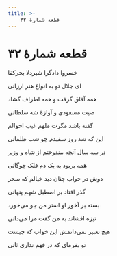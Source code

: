 ```yaml
---
title: >-
    قطعه شمارهٔ ۳۲
---
```

# قطعه شمارهٔ ۳۲

<div class="b" id="bn1"><div class="m1"><p>خسروا دادگرا شیردلا بحرکفا</p></div>
<div class="m2"><p>ای جلال تو به انواع هنر ارزانی</p></div></div>
<div class="b" id="bn2"><div class="m1"><p>همه آفاق گرفت و همه اطراف گشاد</p></div>
<div class="m2"><p>صیت مسعودی و آوازهٔ شه سلطانی</p></div></div>
<div class="b" id="bn3"><div class="m1"><p>گفته باشد مگرت ملهم غیب احوالم</p></div>
<div class="m2"><p>این که شد روز سفیدم چو شب ظلمانی</p></div></div>
<div class="b" id="bn4"><div class="m1"><p>در سه سال آنچه بیندوختم از شاه و وزیر</p></div>
<div class="m2"><p>همه بربود به یک دم فلک چوگانی</p></div></div>
<div class="b" id="bn5"><div class="m1"><p>دوش در خواب چنان دید خیالم که سحر</p></div>
<div class="m2"><p>گذر افتاد بر اصطبل شهم پنهانی</p></div></div>
<div class="b" id="bn6"><div class="m1"><p>بسته بر آخور او استر من جو می‌خورد</p></div>
<div class="m2"><p>تیزه افشاند به من گفت مرا می‌دانی</p></div></div>
<div class="b" id="bn7"><div class="m1"><p>هیچ تعبیر نمی‌دانمش این خواب که چیست</p></div>
<div class="m2"><p>تو بفرمای که در فهم نداری ثانی</p></div></div>
